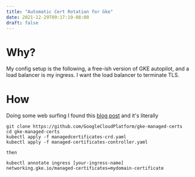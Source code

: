```yaml
---
title: "Automatic Cert Rotation for Gke"
date: 2021-12-29T09:17:19-08:00
draft: false
---
```



# Why?

My config setup is the following, a free-ish version of GKE autopilot, and a load balancer is my ingress. I want the load balancer to terminate TLS.

# How

Doing some web surfing I found this [blog post](https://johnclarke73.medium.com/tls-configuration-in-gke-the-really-simple-way-5af7abb0e8e1) and it's literally 

```
git clone https://github.com/GoogleCloudPlatform/gke-managed-certs
cd gke-managed-certs
kubectl apply -f managedcertificates-crd.yaml
kubectl apply -f managed-certificates-controller.yaml

then

kubectl annotate ingress [your-ingress-name] 
networking.gke.io/managed-certificates=mydomain-certificate
```